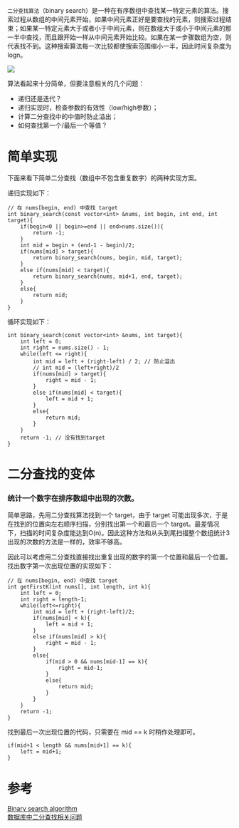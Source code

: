 `二分查找算法`（binary search）是一种在有序数组中查找某一特定元素的算法。搜索过程从数组的中间元素开始，如果中间元素正好是要查找的元素，则搜索过程结束；如果某一特定元素大于或者小于中间元素，则在数组大于或小于中间元素的那一半中查找，而且跟开始一样从中间元素开始比较。如果在某一步骤数组为空，则代表找不到。这种搜索算法每一次比较都使搜索范围缩小一半，因此时间复杂度为 logn。

![][1]

算法看起来十分简单，但要注意相关的几个问题：

* 递归还是迭代？
* 递归实现时，检查参数的有效性（low/high参数）；
* 计算二分查找中的中值时防止溢出；
* 如何查找第一个/最后一个等值？
 
# 简单实现

下面来看下简单二分查找（数组中不包含重复数字）的两种实现方案。

递归实现如下：

    // 在 nums[begin, end) 中查找 target
    int binary_search(const vector<int> &nums, int begin, int end, int target){
        if(begin<0 || begin>=end || end>nums.size()){
            return -1;
        }
        int mid = begin + (end-1 - begin)/2;
        if(nums[mid] > target){
            return binary_search(nums, begin, mid, target);
        }
        else if(nums[mid] < target){
            return binary_search(nums, mid+1, end, target);
        }
        else{
            return mid;
        }
    }

循环实现如下：

    int binary_search(const vector<int> &nums, int target){
        int left = 0;
        int right = nums.size() - 1;
        while(left <= right){
            int mid = left + (right-left) / 2; // 防止溢出
            // int mid = (left+right)/2  
            if(nums[mid] > target){
                right = mid - 1;
            }
            else if(nums[mid] < target){
                left = mid + 1;
            }
            else{
                return mid;
            }
        }
        return -1; // 没有找到target
    }


# 二分查找的变体

### 统计一个数字在排序数组中出现的次数。

简单思路，先用二分查找算法找到一个 target，由于 target 可能出现多次，于是在找到的位置向左右顺序扫描，分别找出第一个和最后一个 target。最差情况下，扫描的时间复杂度能达到O(n)。因此这种方法和从头到尾扫描整个数组统计3出现的次数的方法是一样的，效率不够高。

因此可以考虑用二分查找直接找出重复出现的数字的第一个位置和最后一个位置。找出数字第一次出现位置的实现如下：

    // 在 nums[begin, end) 中查找 target
    int getFirstK(int nums[], int length, int k){
        int left = 0;
        int right = length-1;
        while(left<=right){
            int mid = left + (right-left)/2;
            if(nums[mid] < k){
                left = mid + 1;
            }
            else if(nums[mid] > k){
                right = mid - 1;
            }
            else{
                if(mid > 0 && nums[mid-1] == k){
                    right = mid-1;
                }
                else{
                    return mid;
                }
            }
        }
        return -1;
    }

找到最后一次出现位置的代码，只需要在 mid == k 时稍作处理即可。

    if(mid+1 < length && nums[mid+1] == k){
        left = mid+1;
    }


# 参考  
[Binary search algorithm](https://en.wikipedia.org/wiki/Binary_search_algorithm)  
[数据库中二分查找相关问题](http://hedengcheng.com/?p=595)  


[1]: http://7xrlu9.com1.z0.glb.clouddn.com/Algorithm_BinarySearch_1.png

